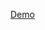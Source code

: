 [Demo](https://MarkiyanPryima.github.io/globallogic-js-basecamp-2021/react/03-react-router-formik/build)